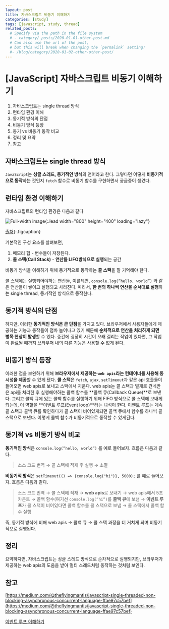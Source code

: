 ```yaml
---
layout: post
title: 자바스크립트 비동기 이해하기
categories: [study]
tags: [javascript, study, thread]
related_posts:
  # Specify via the path in the file system
  # - category/_posts/2020-01-01-other-post.md
  # Can also use the url of the post,
  # but this will break when changing the `permalink` setting!
  #- /blog/category/2020-01-02-other-other-post/
---
```


# [JavaScript] 자바스크립트 비동기 이해하기

>
1. 자바스크립트는 single thread 방식
2. 런타임 환경 이해
3. 동기적 방식의 단점
4. 비동기 방식 등장
5. 동기 vs 비동기 동작 비교
6. 정리 및 요약
7. 참고

## 자바스크립트는 single thread 방식

`JavaScript`는 **싱글 스레드, 동기적인 방식**의 언어라고 한다. 그렇다면 어떻게 **비동기적으로 동작**하는 것인지 `fetch` 함수로 비동기 함수를 구현하면서 궁금증이 생겼다.

## 런타임 환경 이해하기

자바스크립트의 런타임 환경은 다음과 같다

![Full-width image](https://miro.medium.com/max/1400/1*DoeEbDsjPncF282Xjh_yjw.png){:.lead width="800" height="400" loading="lazy"}


[출처](https://medium.com/@theflyingmantis/javascript-single-threaded-non-blocking-asynchronous-concurrent-language-ffae97c57bef){:.figcaption}

기본적인 구성 요소를 살펴보면,

1. 메모리 힙 - 변수들이 저장된다.
2. **콜 스택(Call Stack)** - **연산들 LIFO방식으로 실행**되는 공간

비동기 방식을 이해하기 위해 동기적으로 동작하는 **콜 스택**을 잘 기억해야 한다.

콜 스택에는 실행되어야하는 연산들, 이를테면, `console.log(”hello, world”)` 와 같은 연산들이 쌓이고 실행되고 사라진다. 따라서, **한 번의 하나씩 연산을 순서대로 실행**하는 single thread, 동기적인 방식으로 동작한다. 

## 동기적 방식의 단점

하지만, 이러한 **동기적인 방식은 큰 단점**을 가지고 있다. 브라우저에서 사용자들에게 제공하는 기능과 동작들이 점차 늘어나고 있기 때문에 **순차적으로 연산을 처리하게 되면 병목 현상이 발생**할 수 있다. 중간에 굉장히 시간이 오래 걸리는 작업이 있다면, 그 작업이 완료될 때까지 브라우저 내의 다른 기능은 사용할 수 없게 된다.

## 비동기 방식 등장

이러한 점을 보완하기 위해 **브라우저에서 제공하는 `web apis`라는 컨테이너를 사용해 동시성을 제공**할 수 있게 됐다.  **콜 스택**은 `fetch`, `ajax`, `setTimeout`과 같은 api 호출들이 들어오면 web apis로 보내고 스택에서 지운다. web apis는 콜 스택과 별개로 건네받은 api를 처리한 후 실행해야하는 콜백 함수를 **콜백 큐(Callback Queue)**로 보낸다. 그리고 콜백 큐에 있는 콜백 함수를 실행하기 위해 FIFO 방식으로 콜 스택에 보내게 되는데, 이 역할을 **이벤트 루프(Event loop)**라는 녀석이 한다. 이벤트 루프는 계속 콜 스택과 콜백 큐를 확인하다가 콜 스택이 비어있게되면 콜백 큐에서 함수를 하나씩 콜 스택으로 보낸다. 이렇게 콜백 함수가 비동기적으로 동작할 수 있게된다.

## 동기적 vs 비동기 방식 비교

**동기적인 방식**은 `console.log(”hello, world”)` 를 예로 들어보자. 흐름은 다음과 같다.

> 소스 코드 번역 → 콜 스택에 적재 후 실행 → 소멸
> 

**비동기적 방식**은 `setTimeout(() => {console.log("hi")}, 5000);` 를 예로 들어보자. 흐름은 다음과 같다. 

> 소스 코드 번역 → 콜 스택에 적재 → **web apis**로 보내기 → web apis에서 5초 카운트 → 콜백 함수(여기선 `console.log(”hi”)`를 **콜백 큐**에 보냄 → **이벤트 루프**가 콜 스택이 비어있다면 콜백 함수를 콜 스택으로 보냄 → 콜 스택에서 콜백 함수 실행
> 

즉, 동기적 방식에 비해 web apis → 콜백 큐 → 콜 스택 과정을 더 거치게 되며 비동기적으로 실행된다.

## 정리

요약하자면, 자바스크립트는 싱글 스레드 방식으로 순차적으로 실행되지만, 브라우저가 제공하는 web apis의 도움을 받아 멀티 스레드처럼 동작하는 것처럼 보인다.

## 참고

[https://medium.com/@theflyingmantis/javascript-single-threaded-non-blocking-asynchronous-concurrent-language-ffae97c57bef](https://medium.com/@theflyingmantis/javascript-single-threaded-non-blocking-asynchronous-concurrent-language-ffae97c57bef)

[이벤트 루프 이해하기](https://www.youtube.com/watch?v=8aGhZQkoFbQ)
